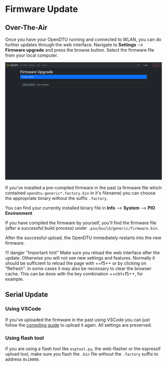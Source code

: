 # Firmware Update

## Over-The-Air

Once you have your OpenDTU running and connected to WLAN, you can do further updates through the web interface. Navigate to **Settings** --> **Firmware upgrade** and press the browse button. Select the firmware file from your local computer.

![Firmware Upgrade](../assets/images/screenshots/settings_firmwareupgrade.png)

If you've installed a pre-compiled firmware in the past (a firmware file which contained `opendtu-generic*.factory.bin` in it's filename) you can choose the appropriate binary without the suffix `.factory`.

You can find your currently installed binary file in **Info** --> **System** --> **PIO Environment**

If you have compiled the firmware by yourself, you'll find the firmware file (after a successful build process) under `.pio/build/generic/firmware.bin`.

After the successful upload, the OpenDTU immediately restarts into the new firmware.

!!! danger "Important hint"
    Make sure you reload the web interface after the update. Otherwise you will not see new settings and features. Normally it should be sufficient to reload the page with ++f5++ or by clicking on "Refresh". In some cases it may also be necessary to clear the browser cache. This can be done with the key combination ++ctrl+f5++, for example.

## Serial Update

### Using VSCode

If you've uploaded the firmware in the past using VSCode you can just follow the [compiling guide](compile_vscode.md) to upload it again. All settings are preserved.

### Using flash tool

If you are using a flash tool like `esptool.py`, the web-flasher or the espressif upload tool, make sure you flash the `.bin` file without the `.factory` suffix to address `0x10000`.
